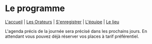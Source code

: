 # Le programme

[L'accueil](index.html) | [Les Orateurs](speakers.html) | [S'enregistrer](register.html) | [L'équipe](team.html) | [Le lieu](lieu.md)

L'agenda précis de la journée sera précisé dans les prochains jours. En attendant vous pouvez déjà réserver vos places à tarif préférentiel.

